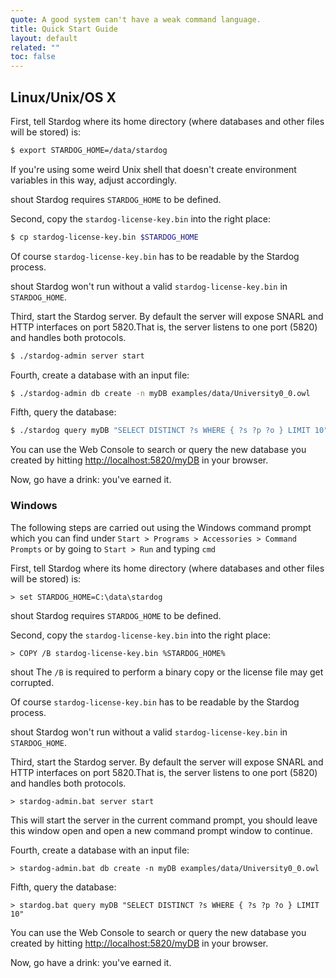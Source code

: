 ```yaml
---
quote: A good system can't have a weak command language.
title: Quick Start Guide
layout: default
related: ""
toc: false
---
```


## Linux/Unix/OS X

First, tell Stardog where its home directory (where databases and other
files will be stored) is:

```bash
$ export STARDOG_HOME=/data/stardog
```

If you're using some weird Unix shell that doesn't create environment variables in this way, adjust accordingly.

<t>shout</t> Stardog requires `STARDOG_HOME` to be defined.

Second, copy the `stardog-license-key.bin` into the right place:

```bash
$ cp stardog-license-key.bin $STARDOG_HOME
```

Of course `stardog-license-key.bin` has to be readable by the Stardog
process. 

<t>shout</t> Stardog won't run without a valid `stardog-license-key.bin` in `STARDOG_HOME`.

Third, start the Stardog server. By default the server will expose SNARL
and HTTP interfaces on port 5820.<n>That is, the server listens to one port (5820) and handles both protocols.</n>

```bash
$ ./stardog-admin server start
```

Fourth, create a database with an input file:

```bash
$ ./stardog-admin db create -n myDB examples/data/University0_0.owl
```

Fifth, query the database:

```bash
$ ./stardog query myDB "SELECT DISTINCT ?s WHERE { ?s ?p ?o } LIMIT 10"
```

You can use the Web Console to search or query the new database you created by hitting [http://localhost:5820/myDB](http://localhost:5820/myDB) in your browser.

Now, go have a drink: you've earned it.

### Windows

The following steps are carried out using the Windows command prompt which you can find under `Start > Programs > Accessories > Command Prompts` 
or by going to `Start > Run` and typing `cmd`

First, tell Stardog where its home directory (where databases and other
files will be stored) is:

```
> set STARDOG_HOME=C:\data\stardog
```

<t>shout</t> Stardog requires `STARDOG_HOME` to be defined.

Second, copy the `stardog-license-key.bin` into the right place:

```
> COPY /B stardog-license-key.bin %STARDOG_HOME%
```

<t>shout</t> The `/B` is required to perform a binary copy or the license file may get corrupted.

Of course `stardog-license-key.bin` has to be readable by the Stardog
process. 

<t>shout</t> Stardog won't run without a valid `stardog-license-key.bin` in `STARDOG_HOME`.

Third, start the Stardog server. By default the server will expose SNARL
and HTTP interfaces on port 5820.<n>That is, the server listens to one port (5820) and handles both protocols.</n>

```
> stardog-admin.bat server start
```

This will start the server in the current command prompt, you should leave this window open and open a new command prompt
window to continue.

Fourth, create a database with an input file:

```
> stardog-admin.bat db create -n myDB examples/data/University0_0.owl
```

Fifth, query the database:

```
> stardog.bat query myDB "SELECT DISTINCT ?s WHERE { ?s ?p ?o } LIMIT 10"
```

You can use the Web Console to search or query the new database you created by hitting [http://localhost:5820/myDB](http://localhost:5820/myDB) in your browser.

Now, go have a drink: you've earned it.
